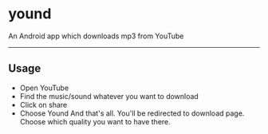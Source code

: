 # yound
An Android app which downloads mp3 from YouTube

------

## Usage
* Open YouTube
* Find the music/sound whatever you want to download
* Click on share
* Choose Yound
And that's all. You'll be redirected to download page. Choose which quality you want to have there.
